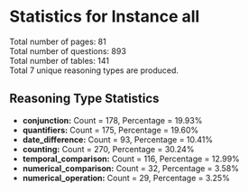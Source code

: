 # Statistics for Instance all<br/>
Total number of pages: 81<br/>
Total number of questions: 893<br/>
Total number of tables: 141<br/>
Total 7 unique reasoning types are produced.<br/>
## Reasoning Type Statistics<br/>
- **conjunction:** Count = 178, Percentage = 19.93%<br/>
- **quantifiers:** Count = 175, Percentage = 19.60%<br/>
- **date_difference:** Count = 93, Percentage = 10.41%<br/>
- **counting:** Count = 270, Percentage = 30.24%<br/>
- **temporal_comparison:** Count = 116, Percentage = 12.99%<br/>
- **numerical_comparison:** Count = 32, Percentage = 3.58%<br/>
- **numerical_operation:** Count = 29, Percentage = 3.25%<br/>
